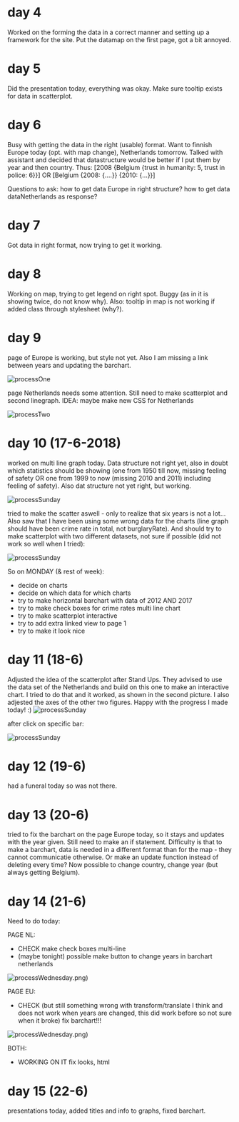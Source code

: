 # day 4

Worked on the forming the data in a correct manner and setting up a framework for the site.
Put the datamap on the first page, got a bit annoyed.

# day 5

Did the presentation today, everything was okay. Make sure tooltip exists for data in scatterplot.

# day 6

Busy with getting the data in the right (usable) format. Want to finnish Europe today (opt. with map change), Netherlands tomorrow. Talked with assistant and decided that datastructure would be better if I put them by year and then country.
Thus: [2008 {Belgium {trust in humanity: 5, trust in police: 6}}]
OR [Belgium {2008: {....}} {2010: {...}}]

Questions to ask: how to get data Europe in right structure? how to get data dataNetherlands as response?

# day 7

Got data in right format, now trying to get it working.

# day 8

Working on map, trying to get legend on right spot. Buggy (as in it is showing twice, do not know why).
Also: tooltip in map is not working if added class through stylesheet (why?).

# day 9

page of Europe is working, but style not yet. Also I am missing a link between years and updating the barchart.

![processOne](doc/process2.jpeg)

page Netherlands needs some attention. Still need to make scatterplot and second linegraph.
IDEA: maybe make new CSS for Netherlands

![processTwo](doc/process1.jpg)

# day 10 (17-6-2018)

worked on multi line graph today. Data structure not right yet, also in doubt which statistics
should be showing (one from 1950 till now, missing feeling of safety OR one from 1999 to now (missing 2010 and 2011) including feeling of safety). Also dat structure not yet right, but working.

![processSunday](doc/176.png)

tried to make the scatter aswell - only to realize that six years is
not a lot... Also saw that I have been using some wrong data for the charts (line graph should have been crime rate in total, not burglaryRate). And should try to make scatterplot with two different datasets, not sure if possible (did not work so well when I tried):

![processSunday](doc/176(2).png)

So on MONDAY (& rest of week):
- decide on charts
- decide on which data for which charts
- try to make horizontal barchart with data of 2012 AND 2017
- try to make check boxes for crime rates multi line chart
- try to make scatterplot interactive
- try to add extra linked view to page 1
- try to make it look nice

# day 11 (18-6)

Adjusted the idea of the scatterplot after Stand Ups. They advised to use the data set of the
Netherlands and build on this one to make an interactive chart. I tried to do that and it worked, as shown in the second picture. I also adjested the axes of the other two figures.
Happy with the progress I made today! :)
![processSunday](doc/186.png)

after click on specific bar:

![processSunday](doc/186(2).png)

# day 12 (19-6)

had a funeral today so was not there.

# day 13 (20-6)

tried to fix the barchart on the page Europe today, so it stays and updates with the year given. Still need to make an if statement. Difficulty is that to make a barchart, data is needed in a different format than for the map - they cannot communicatie otherwise. Or make an update function instead of deleting every time?
Now possible to change country, change year (but always getting Belgium).

# day 14 (21-6)
Need to do today:

PAGE NL:

- CHECK make check boxes multi-line
- (maybe tonight) possible make button to change years in barchart netherlands

![processWednesday](doc/216).png)

PAGE EU:

- CHECK (but still something wrong with transform/translate I think and does not work when years are changed,
  this did work before so not sure when it broke) fix barchart!!!

![processWednesday](doc/216(2)).png)

BOTH:

- WORKING ON IT fix looks, html

# day 15 (22-6)

presentations today, added titles and info to graphs, fixed barchart.

